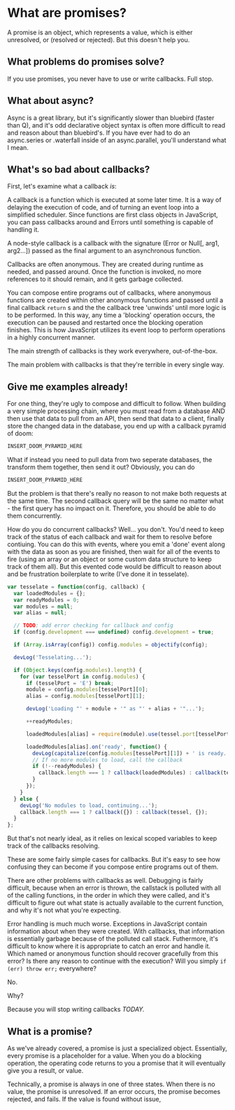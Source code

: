 # What are promises?
A promise is an object, which represents a value, which is either unresolved, or (resolved or rejected). But this doesn't help you.
## What problems do promises solve?

If you use promises, you never have to use or write callbacks. Full stop.

## What about async?
Async is a great library, but it's significantly slower than bluebird (faster than Q), and it's odd declarative object syntax is often more difficult to read and reason about than bluebird's. If you have ever had to do an async.series or .waterfall inside of an async.parallel, you'll understand what I mean.

## What's so bad about callbacks?

First, let's examine what a callback *is*:

A callback is a function which is executed at some later time. It is a way of delaying the execution of code, and of turning an event loop into a simplified scheduler. Since functions are first class objects in JavaScript, you can pass callbacks around and Errors until something is capable of handling it.

A node-style callback is a callback with the signature (Error or Null[, arg1, arg2...]) passed as the final argument to an asynchronous function.

Callbacks are often anonymous. They are created during runtime as needed, and passed around. Once the function is invoked, no more references to it should remain, and it gets garbage collected.

You can compose entire programs out of callbacks, where anonymous functions are created within other anonymous functions and passed until a final callback `return` s and the the callback tree 'unwinds' until more logic is to be performed. In this way, any time a 'blocking' operation occurs, the execution can be paused and restarted once the blocking operation finishes. This is how JavaScript utilizes its event loop to perform operations in a highly concurrent manner.

The main strength of callbacks is they work everywhere, out-of-the-box.

The main problem with callbacks is that they're terrible in every single way.

## Give me examples already!

For one thing, they're ugly to compose and difficult to follow. When building a very simple processing chain, where you must read from a database AND then use that data to pull from an API, then send that data to a client, finally store the changed data in the database, you end up with a callback pyramid of doom:
```js
INSERT_DOOM_PYRAMID_HERE
```

What if instead you need to pull data from two seperate databases, the transform them together, then send it out? Obviously, you can do
```js
INSERT_DOOM_PYRAMID_HERE
```
But the problem is that there's really no reason to not make both requests at the same time. The second callback query will be the same no matter what - the first query has no impact on it. Therefore, you should be able to do them concurrently.

How do you do concurrent callbacks? Well... you don't. You'd need to keep track of the status of each callback and wait for them to resolve before contiuing. You can do this with events, where you emit a 'done' event along with the data as soon as you are finished, then wait for all of the events to fire (using an array or an object or some custom data structure to keep track of them all). But this evented code would be difficult to reason about and be frustration boilerplate to write (I've done it in tesselate).
```js
var tesselate = function(config, callback) {
  var loadedModules = {};
  var readyModules = 0;
  var modules = null;
  var alias = null;

  // TODO: add error checking for callback and config
  if (config.development === undefined) config.development = true;

  if (Array.isArray(config)) config.modules = objectify(config);

  devLog('Tesselating...');

  if (Object.keys(config.modules).length) {
    for (var tesselPort in config.modules) {
      if (tesselPort = 'E') break;
      module = config.modules[tesselPort][0];
      alias = config.modules[tesselPort][1];

      devLog('Loading "' + module + '" as "' + alias + '"...');

      ++readyModules;

      loadedModules[alias] = require(module).use(tessel.port[tesselPort]);

      loadedModules[alias].on('ready', function() {
        devLog(capitalize(config.modules[tesselPort][1]) + ' is ready.');
        // If no more modules to load, call the callback
        if (!--readyModules) {
          callback.length === 1 ? callback(loadedModules) : callback(tessel, loadedModules);
        }
      });
    }
  } else {
    devLog('No modules to load, continuing...');
    callback.length === 1 ? callback({}) : callback(tessel, {});
  }
};
```

But that's not nearly ideal, as it relies on lexical scoped variables to keep track of the callbacks resolving.

These are some fairly simple cases for callbacks. But it's easy to see how confusing they can become if you compose entire programs out of them.

There are other problems with callbacks as well. Debugging is fairly difficult, because when an error is thrown, the callstack is polluted with all of the calling functions, in the order in which they were called, and it's difficult to figure out what state is actually available to the current function, and why it's not what you're expecting.

Error handling is much much worse. Exceptions in JavaScript contain information about when they were created. With callbacks, that information is essentially garbage because of the polluted call stack. Futhermore, it's difficult to know where it is appropriate to catch an error and handle it. Which named or anonymous function should recover gracefully from this error? Is there any reason to continue with the execution? Will you simply `if (err) throw err;` everywhere?

No.

Why?

Because you will stop writing callbacks *TODAY.*

## What is a promise?
As we've already covered, a promise is just a specialized object. Essentially, every promise is a placeholder for a value. When you do a blocking operation, the operating code returns to you a promise that it will eventually give you a result, or value.

Technically, a promise is always in one of three states. When there is no value, the promise is unresolved. If an error occurs, the promise becomes rejected, and fails. If the value is found without issue, 
